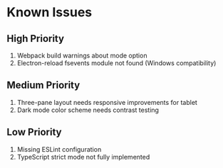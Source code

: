 # Known Issues

## High Priority
1. Webpack build warnings about mode option
2. Electron-reload fsevents module not found (Windows compatibility)

## Medium Priority
1. Three-pane layout needs responsive improvements for tablet
2. Dark mode color scheme needs contrast testing

## Low Priority
1. Missing ESLint configuration
2. TypeScript strict mode not fully implemented

